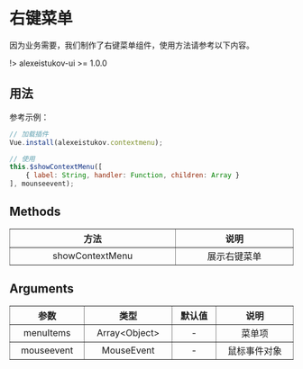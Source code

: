 # 右键菜单

因为业务需要，我们制作了右键菜单组件，使用方法请参考以下内容。

!> alexeistukov-ui >= 1.0.0

## 用法

参考示例：

~~~javascript
// 加载插件
Vue.install(alexeistukov.contextmenu);

// 使用
this.$showContextMenu([
    { label: String, handler: Function, children: Array }
], mounseevent);
~~~

## Methods

<table width="100%" cellspacing="0" cellpadding="0" border="1" style="border-collapse: collapse;display: table;text-align: center;">
	<thead>
		<tr>
			<th>方法</th>
			<th>说明</th>
		</tr>
	</thead>
	<tbody>
		<tr>
			<td>showContextMenu</td>
			<td>展示右键菜单</td>
		</tr>
	</tbody>
</table>

## Arguments

<table width="100%" cellspacing="0" cellpadding="0" border="1" style="border-collapse: collapse;display: table;text-align: center;">
	<thead>
		<tr>
			<th>参数</th>
			<th>类型</th>
            <th>默认值</th>
			<th>说明</th>
		</tr>
	</thead>
	<tbody>
		<tr>
			<td>menuItems</td>
			<td>Array&lt;Object&gt;</td>
            <td>-</td>
			<td>菜单项</td>
		</tr>
        <tr>
			<td>mouseevent</td>
			<td>MouseEvent</td>
			<td>-</td>
			<td>鼠标事件对象</td>
		</tr>
	</tbody>
</table>
